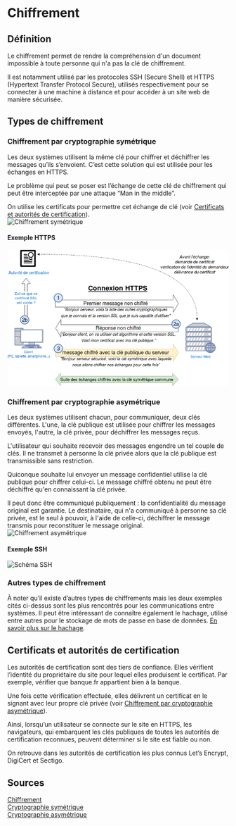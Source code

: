 # Chiffrement

## Définition

Le chiffrement permet de rendre la compréhension d'un document impossible à toute personne qui n'a pas la clé de chiffrement. 

Il est notamment utilisé par les protocoles SSH (Secure Shell) et HTTPS (Hypertext Transfer Protocol Secure), utilisés respectivement pour se connecter à une machine à distance et pour accéder à un site web de manière sécurisée.

## Types de chiffrement

### Chiffrement par cryptographie symétrique

Les deux systèmes utilisent la même clé pour chiffrer et déchiffrer les messages qu’ils s’envoient. C’est cette solution qui est utilisée pour les échanges en HTTPS. 

Le problème qui peut se poser est l’échange de cette clé de chiffrement qui peut être interceptée par une attaque “Man in the middle”. 

On utilise les certificats pour permettre cet échange de clé (voir [Certificats et autorités de certification](#certificats-et-autorités-de-certification)).  
![Chiffrement symétrique](img/Chiffrement_symétrique.png "Chiffrement symétrique")

#### Exemple HTTPS
![Schéma HTTPS](img/HTTPS.png "Schéma HTTPS")

### Chiffrement par cryptographie asymétrique

Les deux systèmes utilisent chacun, pour communiquer, deux clés différentes. L'une, la clé publique est utilisée pour chiffrer les messages envoyés, l'autre, la clé privée, pour déchiffrer les messages reçus. 

L'utilisateur qui souhaite recevoir des messages engendre un tel couple de clés. Il ne transmet à personne la clé privée alors que la clé publique est transmissible sans restriction.

Quiconque souhaite lui envoyer un message confidentiel utilise la clé publique pour chiffrer celui-ci. Le message chiffré obtenu ne peut être déchiffré qu'en connaissant la clé privée. 

Il peut donc être communiqué publiquement : la confidentialité du message original est garantie. Le destinataire, qui n'a communiqué à personne sa clé privée, est le seul à pouvoir, à l'aide de celle-ci, déchiffrer le message transmis pour reconstituer le message original.   
![Chiffrement asymétrique](img/Chiffrement_asymétrique.png "Chiffrement asymétrique")

#### Exemple SSH
![Schéma SSH](img/SSH.gif "Schéma SSH")

### Autres types de chiffrement

À noter qu’il existe d’autres types de chiffrements mais les deux exemples cités ci-dessus sont les plus rencontrés pour les communications entre systèmes. Il peut être intéressant de connaître également le hachage, utilisé entre autres pour le stockage de mots de passe en base de données. [En savoir plus sur le hachage](https://www.okta.com/fr-fr/identity-101/hashing-algorithms/).

## Certificats et autorités de certification

Les autorités de certification sont des tiers de confiance. Elles vérifient l’identité du propriétaire du site pour lequel elles produisent le certificat. Par exemple, vérifier que banque.fr appartient bien à la banque. 

Une fois cette vérification effectuée, elles délivrent un certificat en le signant avec leur propre clé privée (voir [Chiffrement par cryptographie asymétrique](#chiffrement-par-cryptographie-asymétrique)). 

Ainsi, lorsqu’un utilisateur se connecte sur le site en HTTPS, les navigateurs, qui embarquent les clés publiques de toutes les autorités de certification reconnues, peuvent déterminer si le site est fiable ou non.

On retrouve dans les autorités de certification les plus connus Let’s Encrypt, DigiCert et Sectigo.

## Sources

[Chiffrement](https://fr.wikipedia.org/wiki/Chiffrement)  
[Cryptographie symétrique](https://fr.wikipedia.org/wiki/Cryptographie_sym%C3%A9trique)  
[Cryptographie asymétrique](https://fr.wikipedia.org/wiki/Cryptographie_asym%C3%A9trique)  
